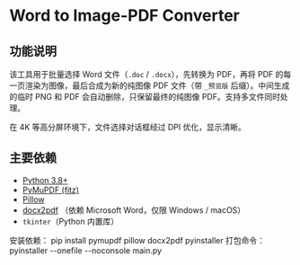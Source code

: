 # Word to Image-PDF Converter

## 功能说明
该工具用于批量选择 Word 文件（`.doc` / `.docx`），先转换为 PDF，再将 PDF 的每一页渲染为图像，最后合成为新的纯图像 PDF 文件（带 `_预览版` 后缀）。中间生成的临时 PNG 和 PDF 会自动删除，只保留最终的纯图像 PDF。支持多文件同时处理。

在 4K 等高分屏环境下，文件选择对话框经过 DPI 优化，显示清晰。

## 主要依赖
- [Python 3.8+](https://www.python.org/)
- [PyMuPDF (fitz)](https://pymupdf.readthedocs.io/)
- [Pillow](https://pillow.readthedocs.io/)
- [docx2pdf](https://github.com/AlJohri/docx2pdf) （依赖 Microsoft Word，仅限 Windows / macOS）
- `tkinter`（Python 内置库）

安装依赖：
pip install pymupdf pillow docx2pdf pyinstaller
打包命令：
pyinstaller --onefile --noconsole main.py
